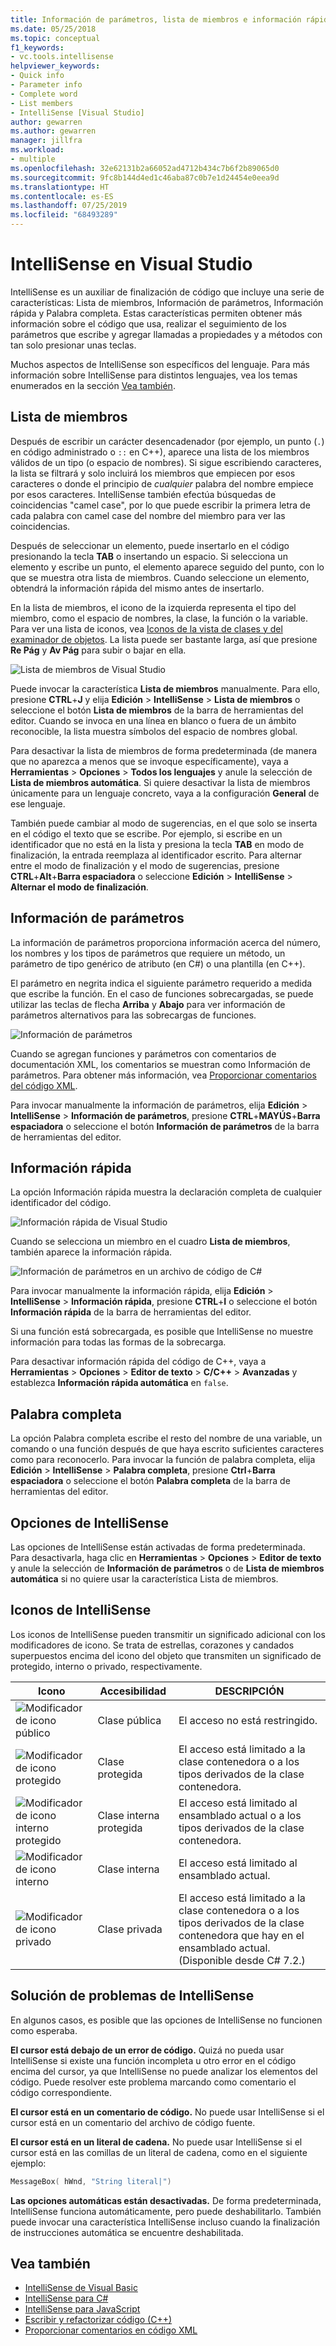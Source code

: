 ```yaml
---
title: Información de parámetros, lista de miembros e información rápida
ms.date: 05/25/2018
ms.topic: conceptual
f1_keywords:
- vc.tools.intellisense
helpviewer_keywords:
- Quick info
- Parameter info
- Complete word
- List members
- IntelliSense [Visual Studio]
author: gewarren
ms.author: gewarren
manager: jillfra
ms.workload:
- multiple
ms.openlocfilehash: 32e62131b2a66052ad4712b434c7b6f2b89065d0
ms.sourcegitcommit: 9fc8b144d4ed1c46aba87c0b7e1d24454e0eea9d
ms.translationtype: HT
ms.contentlocale: es-ES
ms.lasthandoff: 07/25/2019
ms.locfileid: "68493289"
---
```

# <a name="intellisense-in-visual-studio"></a>IntelliSense en Visual Studio

IntelliSense es un auxiliar de finalización de código que incluye una serie de características: Lista de miembros, Información de parámetros, Información rápida y Palabra completa. Estas características permiten obtener más información sobre el código que usa, realizar el seguimiento de los parámetros que escribe y agregar llamadas a propiedades y a métodos con tan solo presionar unas teclas.

Muchos aspectos de IntelliSense son específicos del lenguaje. Para más información sobre IntelliSense para distintos lenguajes, vea los temas enumerados en la sección [Vea también](#see-also).

## <a name="list-members"></a>Lista de miembros

Después de escribir un carácter desencadenador (por ejemplo, un punto (`.`) en código administrado o `::` en C++), aparece una lista de los miembros válidos de un tipo (o espacio de nombres). Si sigue escribiendo caracteres, la lista se filtrará y solo incluirá los miembros que empiecen por esos caracteres o donde el principio de *cualquier* palabra del nombre empiece por esos caracteres. IntelliSense también efectúa búsquedas de coincidencias "camel case", por lo que puede escribir la primera letra de cada palabra con camel case del nombre del miembro para ver las coincidencias.

Después de seleccionar un elemento, puede insertarlo en el código presionando la tecla **TAB** o insertando un espacio. Si selecciona un elemento y escribe un punto, el elemento aparece seguido del punto, con lo que se muestra otra lista de miembros. Cuando seleccione un elemento, obtendrá la información rápida del mismo antes de insertarlo.

En la lista de miembros, el icono de la izquierda representa el tipo del miembro, como el espacio de nombres, la clase, la función o la variable. Para ver una lista de iconos, vea [Iconos de la vista de clases y del examinador de objetos](../ide/class-view-and-object-browser-icons.md). La lista puede ser bastante larga, así que presione **Re Pág** y **Av Pág** para subir o bajar en ella.

![Lista de miembros de Visual Studio](../ide/media/vs2015_intellisense.png)

Puede invocar la característica **Lista de miembros** manualmente. Para ello, presione **CTRL**+**J** y elija **Edición** > **IntelliSense** > **Lista de miembros** o seleccione el botón **Lista de miembros** de la barra de herramientas del editor. Cuando se invoca en una línea en blanco o fuera de un ámbito reconocible, la lista muestra símbolos del espacio de nombres global.

Para desactivar la lista de miembros de forma predeterminada (de manera que no aparezca a menos que se invoque específicamente), vaya a **Herramientas** > **Opciones** > **Todos los lenguajes** y anule la selección de **Lista de miembros automática**. Si quiere desactivar la lista de miembros únicamente para un lenguaje concreto, vaya a la configuración **General** de ese lenguaje.

También puede cambiar al modo de sugerencias, en el que solo se inserta en el código el texto que se escribe. Por ejemplo, si escribe en un identificador que no está en la lista y presiona la tecla **TAB** en modo de finalización, la entrada reemplaza al identificador escrito. Para alternar entre el modo de finalización y el modo de sugerencias, presione **CTRL**+**Alt**+**Barra espaciadora** o seleccione **Edición** > **IntelliSense** > **Alternar el modo de finalización**.

## <a name="parameter-info"></a>Información de parámetros

La información de parámetros proporciona información acerca del número, los nombres y los tipos de parámetros que requiere un método, un parámetro de tipo genérico de atributo (en C#) o una plantilla (en C++).

El parámetro en negrita indica el siguiente parámetro requerido a medida que escribe la función. En el caso de funciones sobrecargadas, se puede utilizar las teclas de flecha **Arriba** y **Abajo** para ver información de parámetros alternativos para las sobrecargas de funciones.

![Información de parámetros](../ide/media/vs2015_param_info.png)

Cuando se agregan funciones y parámetros con comentarios de documentación XML, los comentarios se muestran como Información de parámetros. Para obtener más información, vea [Proporcionar comentarios del código XML](reference/generate-xml-documentation-comments.md).

Para invocar manualmente la información de parámetros, elija **Edición** > **IntelliSense** > **Información de parámetros**, presione **CTRL**+**MAYÚS**+**Barra espaciadora** o seleccione el botón **Información de parámetros** de la barra de herramientas del editor.

## <a name="quick-info"></a>Información rápida

La opción Información rápida muestra la declaración completa de cualquier identificador del código.

![Información rápida de Visual Studio](../ide/media/vs2015_quick_info.png)

Cuando se selecciona un miembro en el cuadro **Lista de miembros**, también aparece la información rápida.

![Información de parámetros en un archivo de código de C&#35;](../ide/media/vs2015_paraminfo.png)

Para invocar manualmente la información rápida, elija **Edición** > **IntelliSense** > **Información rápida**, presione **CTRL**+**I** o seleccione el botón **Información rápida** de la barra de herramientas del editor.

Si una función está sobrecargada, es posible que IntelliSense no muestre información para todas las formas de la sobrecarga.

Para desactivar información rápida del código de C++, vaya a **Herramientas** > **Opciones** > **Editor de texto** > **C/C++**  > **Avanzadas** y establezca **Información rápida automática** en `false`.

## <a name="complete-word"></a>Palabra completa

La opción Palabra completa escribe el resto del nombre de una variable, un comando o una función después de que haya escrito suficientes caracteres como para reconocerlo. Para invocar la función de palabra completa, elija **Edición** > **IntelliSense** > **Palabra completa**, presione **Ctrl**+**Barra espaciadora** o seleccione el botón **Palabra completa** de la barra de herramientas del editor.

## <a name="intellisense-options"></a>Opciones de IntelliSense

Las opciones de IntelliSense están activadas de forma predeterminada. Para desactivarla, haga clic en **Herramientas** > **Opciones** > **Editor de texto** y anule la selección de **Información de parámetros** o de **Lista de miembros automática** si no quiere usar la característica Lista de miembros.

## <a name="intellisense-icons"></a>Iconos de IntelliSense
Los iconos de IntelliSense pueden transmitir un significado adicional con los modificadores de icono. Se trata de estrellas, corazones y candados superpuestos encima del icono del objeto que transmiten un significado de protegido, interno o privado, respectivamente.

|    Icono    |    Accesibilidad    |    DESCRIPCIÓN    |
|------------|--------------------------------|------------------------------------------------------------------------------------------------------------------------------------------------------|
| ![Modificador de icono público](../ide/media/intellisensePublicNoModifier.png)       |    Clase pública    |    El acceso no está restringido.   |
| ![Modificador de icono protegido](../ide/media/intellisenseProtectedModifier.png)       |    Clase protegida    |    El acceso está limitado a la clase contenedora o a los tipos derivados de la clase contenedora.    |
| ![Modificador de icono interno protegido](../ide/media/intellisenseProtectedInternalModifier.png)       |    Clase interna protegida    |    El acceso está limitado al ensamblado actual o a los tipos derivados de la clase contenedora.    |
| ![Modificador de icono interno](../ide/media/intellisenseInternalModifier.png)       |    Clase interna    |    El acceso está limitado al ensamblado actual.    |
|![Modificador de icono privado](../ide/media/intellisensePrivateModifier.png)        |    Clase privada    |    El acceso está limitado a la clase contenedora o a los tipos derivados de la clase contenedora que hay en el ensamblado actual. (Disponible desde C# 7.2.)    |

## <a name="troubleshoot-intellisense"></a>Solución de problemas de IntelliSense

En algunos casos, es posible que las opciones de IntelliSense no funcionen como esperaba.

**El cursor está debajo de un error de código.** Quizá no pueda usar IntelliSense si existe una función incompleta u otro error en el código encima del cursor, ya que IntelliSense no puede analizar los elementos del código. Puede resolver este problema marcando como comentario el código correspondiente.

**El cursor está en un comentario de código.** No puede usar IntelliSense si el cursor está en un comentario del archivo de código fuente.

**El cursor está en un literal de cadena.** No puede usar IntelliSense si el cursor está en las comillas de un literal de cadena, como en el siguiente ejemplo:

```cpp
MessageBox( hWnd, "String literal|")
```

**Las opciones automáticas están desactivadas.** De forma predeterminada, IntelliSense funciona automáticamente, pero puede deshabilitarlo. También puede invocar una característica IntelliSense incluso cuando la finalización de instrucciones automática se encuentre deshabilitada.

## <a name="see-also"></a>Vea también

- [IntelliSense de Visual Basic](../ide/visual-basic-specific-intellisense.md)
- [IntelliSense para C#](../ide/visual-csharp-intellisense.md)
- [IntelliSense para JavaScript](../ide/javascript-intellisense.md)
- [Escribir y refactorizar código (C++)](/cpp/ide/writing-and-refactoring-code-cpp)
- [Proporcionar comentarios en código XML](reference/generate-xml-documentation-comments.md)
